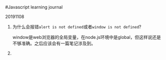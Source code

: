 #Javascript learning journal

20191108

1. 为什么会报错`alert is not defined`或者`window is not defined`?

   window是web浏览器的全局变量，在node.js环境中是global，但这样说还是不够准确。之后应该会有一篇笔记涉及到。

2. 